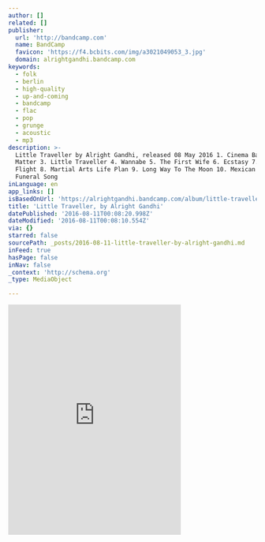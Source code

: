 ```yaml
---
author: []
related: []
publisher:
  url: 'http://bandcamp.com'
  name: BandCamp
  favicon: 'https://f4.bcbits.com/img/a3021049053_3.jpg'
  domain: alrightgandhi.bandcamp.com
keywords:
  - folk
  - berlin
  - high-quality
  - up-and-coming
  - bandcamp
  - flac
  - pop
  - grunge
  - acoustic
  - mp3
description: >-
  Little Traveller by Alright Gandhi, released 08 May 2016 1. Cinema Bar 2. Dark
  Matter 3. Little Traveller 4. Wannabe 5. The First Wife 6. Ecstasy 7. The
  Flight 8. Martial Arts Life Plan 9. Long Way To The Moon 10. Mexican Sun
  Funeral Song
inLanguage: en
app_links: []
isBasedOnUrl: 'https://alrightgandhi.bandcamp.com/album/little-traveller'
title: 'Little Traveller, by Alright Gandhi'
datePublished: '2016-08-11T00:08:20.998Z'
dateModified: '2016-08-11T00:08:10.554Z'
via: {}
starred: false
sourcePath: _posts/2016-08-11-little-traveller-by-alright-gandhi.md
inFeed: true
hasPage: false
inNav: false
_context: 'http://schema.org'
_type: MediaObject

---
```

<iframe src="https://cdn.embedly.com/widgets/media.html?src=https%3A%2F%2Fbandcamp.com%2FEmbeddedPlayer%2Fv%3D2%2Falbum%3D1628208974%2Fsize%3Dlarge%2Flinkcol%3D0084B4%2Fnotracklist%3Dtrue%2Ftwittercard%3Dtrue%2F&amp;url=https%3A%2F%2Falrightgandhi.bandcamp.com%2Falbum%2Flittle-traveller&amp;image=https%3A%2F%2Ff4.bcbits.com%2Fimg%2Fa3021049053_5.jpg&amp;key=b7d04c9b404c499eba89ee7072e1c4f7&amp;type=text%2Fhtml&amp;schema=bandcamp" width="350" height="467" scrolling="no" frameborder="0" allowfullscreen="" style=""></iframe>
